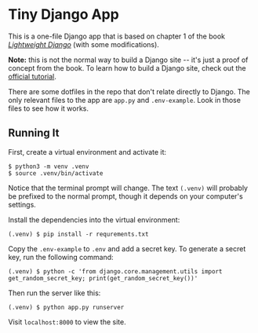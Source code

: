 # Tiny Django App

This is a one-file Django app that is based on chapter 1 of the book [_Lightweight Django_](https://www.oreilly.com/library/view/lightweight-django/9781491946275/) (with some modifications).

**Note:** this is not the normal way to build a Django site -- it's just a proof of concept from the book. To learn how to build a Django site, check out the [official tutorial](https://www.djangoproject.com/start/).

There are some dotfiles in the repo that don't relate directly to Django. The only relevant files to the app are `app.py` and `.env-example`. Look in those files to see how it works.

## Running It

First, create a virtual environment and activate it:

```text
$ python3 -m venv .venv
$ source .venv/bin/activate
```

Notice that the terminal prompt will change. The text `(.venv)` will probably be prefixed to the normal prompt, though it depends on your computer's settings.

Install the dependencies into the virtual environment:

```text
(.venv) $ pip install -r requrements.txt
```

Copy the `.env-example` to `.env` and add a secret key. To generate a secret key, run the following command:

```
(.venv) $ python -c 'from django.core.management.utils import get_random_secret_key; print(get_random_secret_key())'
```

Then run the server like this:

```text
(.venv) $ python app.py runserver
```

Visit `localhost:8000` to view the site.

